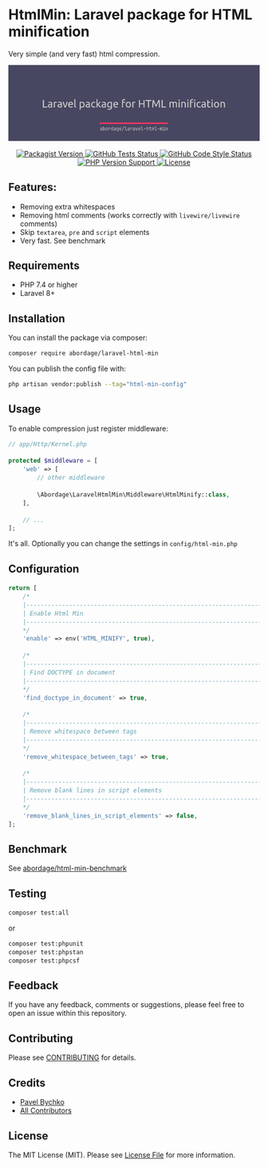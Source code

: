 # HtmlMin: Laravel package for HTML minification

Very simple (and very fast) html compression.

<p style="text-align: center;" align="center">
    <img alt="Laravel HtmlMin" src="https://github.com/abordage/laravel-html-min/blob/master/docs/images/abordage-laravel-html-min-cover.png">
</p>

<p style="text-align: center;" align="center">

<a href="https://packagist.org/packages/abordage/laravel-html-min" title="Packagist version">
    <img alt="Packagist Version" src="https://img.shields.io/packagist/v/abordage/laravel-html-min">
</a>

<a href="https://github.com/abordage/laravel-html-min/actions/workflows/tests.yml" title="GitHub Tests Status">
    <img alt="GitHub Tests Status" src="https://img.shields.io/github/workflow/status/abordage/laravel-html-min/Tests?label=tests">
</a>


<a href="https://github.com/abordage/laravel-html-min/actions/workflows/tests.yml" title="GitHub Code Style Status">
    <img alt="GitHub Code Style Status" src="https://img.shields.io/github/workflow/status/abordage/laravel-html-min/PHP%20CS%20Fixer?label=code%20style">
</a>



<a href="https://www.php.net/" title="PHP version">
    <img alt="PHP Version Support" src="https://img.shields.io/packagist/php-v/abordage/laravel-html-min">
</a>

<a href="https://github.com/abordage/laravel-html-min/blob/master/README.md" title="License">
    <img alt="License" src="https://img.shields.io/github/license/abordage/laravel-html-min">
</a>

</p>


## Features:
- Removing extra whitespaces
- Removing html comments (works correctly with `livewire/livewire` comments)
- Skip `textarea`, `pre` and `script` elements
- Very fast. See benchmark

## Requirements
- PHP 7.4 or higher
- Laravel 8+

## Installation

You can install the package via composer:

```bash
composer require abordage/laravel-html-min
```

You can publish the config file with:

```bash
php artisan vendor:publish --tag="html-min-config"
```
## Usage
To enable compression just register middleware:

```php
// app/Http/Kernel.php

protected $middleware = [
    'web' => [
        // other middleware
        
        \Abordage\LaravelHtmlMin\Middleware\HtmlMinify::class,
    ],
    
    // ...
];
```

It's all. Optionally you can change the settings in `config/html-min.php`

## Configuration

```php
return [
    /*
    |--------------------------------------------------------------------------
    | Enable Html Min
    |--------------------------------------------------------------------------
    */
    'enable' => env('HTML_MINIFY', true),

    /*
    |--------------------------------------------------------------------------
    | Find DOCTYPE in document
    |--------------------------------------------------------------------------
    */
    'find_doctype_in_document' => true,

    /*
    |--------------------------------------------------------------------------
    | Remove whitespace between tags
    |--------------------------------------------------------------------------
    */
    'remove_whitespace_between_tags' => true,

    /*
    |--------------------------------------------------------------------------
    | Remove blank lines in script elements
    |--------------------------------------------------------------------------
    */
    'remove_blank_lines_in_script_elements' => false,
];
```

## Benchmark

See [abordage/html-min-benchmark](https://github.com/abordage/html-min-benchmark)

## Testing

```bash
composer test:all
```

or

```bash
composer test:phpunit
composer test:phpstan
composer test:phpcsf
```

## Feedback

If you have any feedback, comments or suggestions, please feel free to open an issue within this repository.

## Contributing

Please see [CONTRIBUTING](https://github.com/abordage/.github/blob/master/CONTRIBUTING.md) for details.

## Credits

- [Pavel Bychko](https://github.com/abordage)
- [All Contributors](../../contributors)

## License

The MIT License (MIT). Please see [License File](LICENSE.md) for more information.

